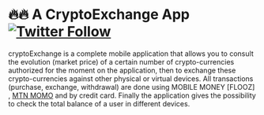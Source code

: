 # 🔥🔥 A CryptoExchange App [![Twitter Follow](https://img.shields.io/twitter/follow/IAdelabou?style=social)](https://twitter.com/IAdelabou?s=09)
cryptoExchange is a complete mobile application that allows you to consult the evolution (market price) of a certain number of crypto-currencies authorized for the moment on the application, then to exchange these crypto-currencies against other physical or virtual devices. All transactions (purchase, exchange, withdrawal) are done using MOBILE MONEY [FLOOZ] , [MTN MOMO](https://www.mtn.bj/momo/developpeurs/momo-api/) and by credit card.
Finally the application gives the possibility to check the total balance of a user in different devices.
